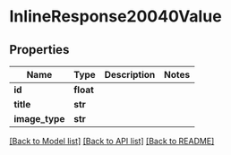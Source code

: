 # InlineResponse20040Value

## Properties
Name | Type | Description | Notes
------------ | ------------- | ------------- | -------------
**id** | **float** |  | 
**title** | **str** |  | 
**image_type** | **str** |  | 

[[Back to Model list]](../README.md#documentation-for-models) [[Back to API list]](../README.md#documentation-for-api-endpoints) [[Back to README]](../README.md)


